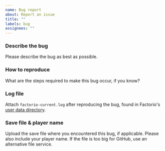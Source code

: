 ```yaml
---
name: Bug report
about: Report an issue
title: ""
labels: bug
assignees: ""
---
```


### Describe the bug
Please describe the bug as best as possible.

### How to reproduce
What are the steps required to make this bug occur, if you know?

### Log file
Attach `factorio-current.log` after reproducing the bug, found in Factorio's [user data directory](https://wiki.factorio.com/Application_directory#Locations).

### Save file & player name
Upload the save file where you encountered this bug, if applicable.
Please also include your player name.
If the file is too big for GitHub, use an alternative file service.

